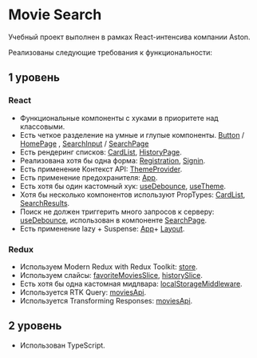 # Movie Search

Учебный проект выполнен в рамках React-интенсива компании Aston.

Реализованы следующие требования к функциональности:

## 1 уровень

### React

- Функциональные компоненты c хуками в приоритете над классовыми.
- Есть четкое разделение на умные и глупые компоненты. [Button](https://github.com/AnnaKuOl/aston-react-project/blob/main/src/components/Button/Button.tsx) / [HomePage](https://github.com/AnnaKuOl/aston-react-project/blob/main/src/pages/HomePage.tsx) , [SearchInput](https://github.com/AnnaKuOl/aston-react-project/blob/main/src/components/SearchInput/SearchInput.tsx) / [SearchPage](https://github.com/AnnaKuOl/aston-react-project/blob/main/src/pages/SearchPage.tsx)
- Есть рендеринг списков: [CardList](https://github.com/AnnaKuOl/aston-react-project/blob/main/src/components/CardList/CardList.tsx), [HistoryPage](https://github.com/AnnaKuOl/aston-react-project/blob/main/src/pages/HistoryPage.tsx).
- Реализована хотя бы одна форма: [Registration](https://github.com/AnnaKuOl/aston-react-project/blob/main/src/components/Registration/Registration.tsx), [Signin](https://github.com/AnnaKuOl/aston-react-project/blob/main/src/components/Signin/Signin.tsx).
- Есть применение Контекст API: [ThemeProvider](https://github.com/AnnaKuOl/aston-react-project/blob/main/src/components/ThemeProvider/ThemeProvider.tsx).
- Есть применение предохранителя: [App](https://github.com/AnnaKuOl/aston-react-project/blob/main/src/components/App/App.tsx).
- Есть хотя бы один кастомный хук: [useDebounce](https://github.com/AnnaKuOl/aston-react-project/blob/main/src/hooks/useDebaunce.tsx), [useTheme](https://github.com/AnnaKuOl/aston-react-project/blob/main/src/hooks/useTheme.ts).
- Хотя бы несколько компонентов используют PropTypes: [CardList](https://github.com/AnnaKuOl/aston-react-project/blob/main/src/components/CardList/CardList.tsx), [SearchResults](https://github.com/AnnaKuOl/aston-react-project/blob/main/src/components/SearchResults/SearchResults.tsx).
- Поиск не должен триггерить много запросов к серверу: [useDebounce](https://github.com/AnnaKuOl/aston-react-project/blob/main/src/hooks/useDebaunce.tsx), использован в компоненте [SearchPage](https://github.com/AnnaKuOl/aston-react-project/blob/main/src/pages/SearchPage.tsx).
- Есть применение lazy + Suspense: [App](https://github.com/AnnaKuOl/aston-react-project/blob/main/src/components/App/App.tsx)+ [Layout](https://github.com/AnnaKuOl/aston-react-project/blob/main/src/components/Layout/Layout.tsx).

### Redux

- Используем Modern Redux with Redux Toolkit: [store](https://github.com/AnnaKuOl/aston-react-project/blob/main/src/redux/store.ts).
- Используем слайсы: [favoriteMoviesSlice](https://github.com/AnnaKuOl/aston-react-project/blob/main/src/redux/favoriteMoviesSlice.ts), [historySlice](https://github.com/AnnaKuOl/aston-react-project/blob/main/src/redux/historySlice.ts).
- Есть хотя бы одна кастомная мидлвара: [localStorageMiddleware](https://github.com/AnnaKuOl/aston-react-project/blob/main/src/redux/middleware/localStorageMiddleware.tsx).
- Используется RTK Query: [moviesApi](https://github.com/AnnaKuOl/aston-react-project/blob/main/src/redux/moviesApi.ts).
- Используется Transforming Responses: [moviesApi](https://github.com/AnnaKuOl/aston-react-project/blob/main/src/redux/moviesApi.ts).

## 2 уровень

- Использован TypeScript.
